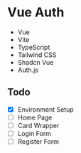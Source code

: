 # Vue Auth

- Vue
- Vite
- TypeScript
- Tailwind CSS
- Shadcn Vue
- Auth.js

## Todo

- [x] Environment Setup
- [ ] Home Page
- [ ] Card Wrapper
- [ ] Login Form
- [ ] Register Form
